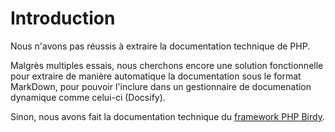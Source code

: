 # Introduction

Nous n'avons pas réussis à extraire la documentation technique de PHP.

Malgrès multiples essais, nous cherchons encore une solution fonctionnelle pour extraire
de manière automatique la documentation sous le format MarkDown, pour pouvoir l'inclure dans
un gestionnaire de documenation dynamique comme celui-ci (Docsify).

Sinon, nous avons fait la documentation technique du [framework PHP Birdy](https://birdy.alexisphilip.fr/#/).